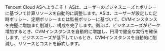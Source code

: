 Tencent Cloud ASへようこそ！
ASは、ユーザーのビジネスニーズとポリシーに基づいて計算リソースを自動的に調整します。ASは、ユーザーが設定した定時ポリシー、定期ポリシーまたは監視ポリシーに基づいて、CVMインスタンスを完璧に増加また削減し、構成を完了します。例えば、ビジネスニーズがピーク増加するとき、CVMインスタンスを自動的に増加し、円滑で健全な実行を確保します。ビジネスニーズが低下しているとき、CVMインスタンスを自動的に削減し、リソースとコストを節約します。

